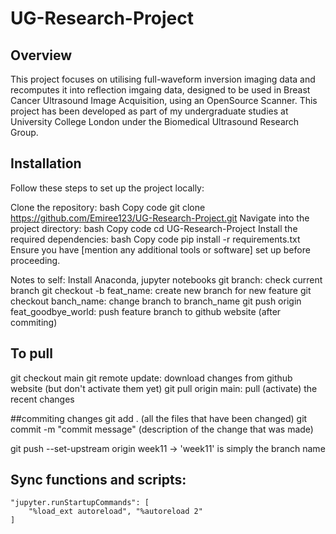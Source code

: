 # UG-Research-Project
## Overview
This project focuses on utilising full-waveform inversion imaging data and recomputes it into reflection imgaing data, designed to be used in Breast Cancer Ultrasound Image Acquisition, using an OpenSource Scanner. This project has been developed as part of my undergraduate studies at University College London under the Biomedical Ultrasound Research Group.

## Installation
Follow these steps to set up the project locally:

Clone the repository:
bash
Copy code
git clone https://github.com/Emiree123/UG-Research-Project.git
Navigate into the project directory:
bash
Copy code
cd UG-Research-Project
Install the required dependencies:
bash
Copy code
pip install -r requirements.txt
Ensure you have [mention any additional tools or software] set up before proceeding.



Notes to self: 
Install Anaconda, jupyter notebooks
git branch: check current branch
git checkout -b feat_name: create new branch for new feature
git checkout banch_name: change branch to branch_name
git push origin feat_goodbye_world: push feature branch to github website (after commiting)

 ## To pull
 git checkout main
 git remote update: download changes from github website (but don't activate them yet)
 git pull origin main: pull (activate) the recent changes
 
 ##commiting changes
git add . (all the files that have been changed)
git commit -m "commit message" (description of the change that was made)

git push --set-upstream origin week11 -> 'week11'  is simply the branch name



## Sync functions and scripts:
    "jupyter.runStartupCommands": [
        "%load_ext autoreload", "%autoreload 2"
    ]
